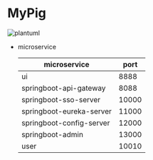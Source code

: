 # MyPig



![plantuml](http://www.plantuml.com/plantuml/png/lPRTQeCm5CVlVOfS6uelK4hJROp1O0DlPP2Pj4Wx7L4xHa_VVIRH-LLTqCm3QZJ9B__pOSWspQZ8M9HHwgoMDCTnKDT0th0DEXw00_8_HHGVK7ZA6PfeyD_A9GXtu6qh1i4bkSAW0jnvAjwOm4OVhaTgDRYd1iZhK_dg-o_g-PnGLlN3NHBlemFokJXpqGcLpi1xacGWHn_f_aXbJ5qbmaNhXg8DFDACVz5lEK_3O4TFD0wv0EtHe5EOi8yehZJZLcL0djQwe1tagWKX8UJNeuTSy4BdJO_QfU4Lae9UtVNepG-cYN5ACUPql5vjPBMuI5-ceWR_7wjJoWnEcmbvjEoQqnQhMvvAOZ0B8ty9LRj_Rq8tju16-4QTCji8YojG2tXpCAMzMM201SPvBcCyp-Q-kFSx5-7P63k10IJBpW86NTBhR4nLTGkVMROyPkgiz0C0)


* microservice

    microservice             | port
    ------------------------ | ----
    ui                       | 8888
    springboot-api-gateway   | 8088
    springboot-sso-server    | 10000
    springboot-eureka-server | 11000
    springboot-config-server | 12000
    springboot-admin         | 13000
    user                     | 10010    
